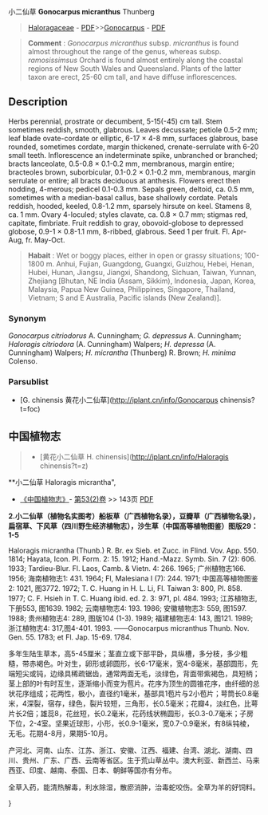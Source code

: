 小二仙草 **Gonocarpus micranthus** Thunberg

> [Haloragaceae](http://iplant.cn/info/Haloragaceae?t=foc) - [PDF](http://www.iplant.cn/foc/pdf/Haloragaceae.pdf)>>[Gonocarpus](http://iplant.cn/info/Gonocarpus?t=foc) - [PDF](http://www.iplant.cn/foc/pdf/Gonocarpus.pdf)

> **Comment** : 
> *Gonocarpus micranthus* subsp. *micranthus* is found almost throughout the range of the genus, whereas subsp. *ramosissimsus* Orchard is found almost entirely along the coastal regions of New South Wales and Queensland. Plants of the latter taxon are erect, 25-60 cm tall, and have diffuse inflorescences.

## Description

Herbs perennial, prostrate or decumbent, 5-15(-45) cm tall. Stem sometimes reddish, smooth, glabrous. Leaves decussate; petiole 0.5-2 mm; leaf blade ovate-cordate or elliptic, 6-17 × 4-8 mm, surfaces glabrous, base rounded, sometimes cordate, margin thickened, crenate-serrulate with 6-20 small teeth. Inflorescence an indeterminate spike, unbranched or branched; bracts lanceolate, 0.5-0.8 × 0.1-0.2 mm, membranous, margin entire; bracteoles brown, suborbicular, 0.1-0.2 × 0.1-0.2 mm, membranous, margin serrulate or entire; all bracts deciduous at anthesis. Flowers erect then nodding, 4-merous; pedicel 0.1-0.3 mm. Sepals green, deltoid, ca. 0.5 mm, sometimes with a median-basal callus, base shallowly cordate. Petals reddish, hooded, keeled, 0.8-1.2 mm, sparsely hirsute on keel. Stamens 8, ca. 1 mm. Ovary 4-loculed; styles clavate, ca. 0.8 × 0.7 mm; stigmas red, capitate, fimbriate. Fruit reddish to gray, obovoid-globose to depressed globose, 0.9-1 × 0.8-1.1 mm, 8-ribbed, glabrous. Seed 1 per fruit. Fl. Apr-Aug, fr. May-Oct.

> **Habait** : 
> Wet or boggy places, either in open or grassy situations; 100-1800 m. Anhui, Fujian, Guangdong, Guangxi, Guizhou, Hebei, Henan, Hubei, Hunan, Jiangsu, Jiangxi, Shandong, Sichuan, Taiwan, Yunnan, Zhejiang [Bhutan, NE India (Assam, Sikkim), Indonesia, Japan, Korea, Malaysia, Papua New Guinea, Philippines, Singapore, Thailand, Vietnam; S and E Australia, Pacific islands (New Zealand)].

### Synonym
*Gonocarpus citriodorus* A. Cunningham; *G. depressus* A. Cunningham; *Haloragis citriodora* (A. Cunningham) Walpers; *H. depressa* (A. Cunningham) Walpers; *H. micrantha* (Thunberg) R. Brown; *H. minima* Colenso.

### Parsublist

* [G.  chinensis  黄花小二仙草](http://iplant.cn/info/Gonocarpus chinensis?t=foc)

## 中国植物志

> * [黄花小二仙草  H.  chinensis](http://iplant.cn/info/Haloragis chinensis?t=z)

**小二仙草 Haloragis micrantha",

* [《中国植物志》](http://www.iplant.cn/frps)- [第53(2)卷](http://www.iplant.cn/frps/vol/53(2)) >> 143页 [PDF](http://www.iplant.cn/frps/pdf/53(2)/143.PDF)

**2.小二仙草（植物名实图考）船板草（广西植物名录），豆瓣草（广西植物名录），扁宿草、下风草（四川野生经济植物志），沙生草（中国高等植物图鉴）图版29：1-5**

Haloragis micrantha (Thunb.) R. Br. ex Sieb. et Zucc. in Flind. Vov. App. 550. 1814; Hayata, Icon. Pl. Form. 2: 15. 1912; Hand.-Mazz. Symb. Sin. 7 (2): 606. 1933; Tardieu-Blur. Fl. Laos, Camb. & Vietn. 4: 266. 1965; 广州植物志166. 1956; 海南植物志1: 431. 1964; Fl, Malesiana I (7): 244. 1971; 中国高等植物图鉴2: 1021, 图3772. 1972; T. C. Huang in H. L. Li, Fl. Taiwan 3: 800, Pl. 858. 1977; C. F. Hsieh in T. C. Huang ibid. ed. 2. 3: 971, pl. 484. 1993; 江苏植物志, 下册553, 图1639. 1982; 云南植物志4: 193. 1986; 安徽植物志3: 559, 图1597. 1988; 贵州植物志4: 289, 图版104 (1-3). 1989; 福建植物志4: 143, 图121. 1989; 浙江植物志4: 317,图4-401. 1993. ——Gonocarpus micranthus Thunb. Nov. Gen. 55. 1783; et Fl. Jap. 15-69. 1784.

多年生陆生草本，高5-45厘米；茎直立或下部平卧，具纵槽，多分枝，多少粗糙，带赤褐色。叶对生，卵形或卵圆形，长6-17毫米，宽4-8毫米，基部圆形，先端短尖或钝，边缘具稀疏锯齿，通常两面无毛，淡绿色，背面带紫褐色，具短柄；茎上部的叶有时互生，逐渐缩小而变为苞片。花序为顶生的圆锥花序，由纤细的总状花序组成；花两性，极小，直径约1毫米，基部具1苞片与2小苞片；萼筒长0.8毫米，4深裂，宿存，绿色，裂片较短，三角形，长0.5毫米；花瓣4，淡红色，比萼片长2倍；雄蕊8，花丝短，长0.2毫米，花药线状椭圆形，长0.3-0.7毫米；子房下位，2-4室。坚果近球形，小形，长0.9-1毫米，宽0.7-0.9毫米，有8纵钝棱，无毛。花期4-8月，果期5-10月。

产河北、河南、山东、江苏、浙江、安徽、江西、福建、台湾、湖北、湖南、四川、贵州、广东、广西、云南等省区。生于荒山草丛中。澳大利亚、新西兰、马来西亚、印度、越南、泰国、日本、朝鲜等国亦有分布。

全草入药，能清热解毒，利水除湿，散瘀消肿，治毒蛇咬伤。全草为羊的好饲料。

}